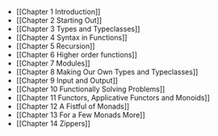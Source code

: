 - [[Chapter 1 Introduction]]
- [[Chapter 2 Starting Out]]
- [[Chapter 3 Types and Typeclasses]]
- [[Chapter 4 Syntax in Functions]]
- [[Chapter 5 Recursion]]
- [[Chapter 6 Higher order functions]]
- [[Chapter 7 Modules]]
- [[Chapter 8 Making Our Own Types and Typeclasses]]
- [[Chapter 9 Input and Output]]
- [[Chapter 10 Functionally Solving Problems]]
- [[Chapter 11 Functors, Applicative Functors and Monoids]]
- [[Chapter 12 A Fistful of Monads]]
- [[Chapter 13 For a Few Monads More]]
- [[Chapter 14 Zippers]]